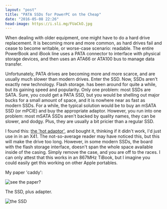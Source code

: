 ```yaml
---
layout: "post"
title: "PATA SSDs for PowerPC on the Cheap"
date: "2016-05-08 22:26"
head-image: https://i.sli.mg/FUaCkO.jpg
---
```


When dealing with older equipment, one might have to do a hard drive replacement. It is becoming more and more common, as hard drives fail and cease to become writable, or worse-case scenario: readable. The entire PowerBook and iBook line uses a PATA connector to interface with physical storage devices, and then uses an ATA66 or ATA100 bus to manage data transfer.

 Unfortunately, PATA drives are becoming more and more scarce, and are usually much slower than modern drives. Enter the SSD. Now, SSDs aren't exactly new technology. Flash storage. has been around for quite a while, but its gaining speed and popularity. Only one problem: most SSDs are SATA. Sure, you could get a PATA SSD, but you would be shelling out major bucks for a small amount of space, and it is nowhere near as fast as modern SSDs. For a while, the typical solution would be to buy an mSATA SSD (or mPCIE) and buy the appropriate adaptor. However, you run into one problem: most mSATA SSDs aren't backed by quality names, they can be slower, and dodgy. Plus, they are usually a bit pricier than a regular SSD.

I found this: [the 'hot adaptor'](http://www.ebay.com/itm/361098025243?_trksid=p2057872.m2749.l2649&ssPageName=STRK%3AMEBIDX%3AIT), and bought it, thinking if it didn't work, I'd just use in in an X41. The not-so-average reader may have noticed this, but this will make the drive too long. However, in some modern SSDs, the board with the flash storage interface, doesn't span the whole space available inside of the casing. Simply remove the case, and you are off to the races. I can only attest that this works in an 867MHz TiBook, but I imagine you could easily get this working on other Apple portables.

My paper 'caddy':

![see the paper?](https://i.sli.mg/FUaCkO.jpg)

The SSD, plus adapter.

![the SSD](https://i.sli.mg/9xSbus.jpg)
